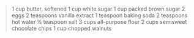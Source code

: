 > 1 cup butter, softened
> 1 cup white sugar
> 1 cup packed brown sugar
> 2 eggs
> 2 teaspoons vanilla extract
> 1 teaspoon baking soda
> 2 teaspoons hot water
> ½ teaspoon salt
> 3 cups all-purpose flour
> 2 cups semisweet chocolate chips
> 1 cup chopped walnuts